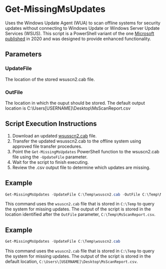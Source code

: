 # Get-MissingMsUpdates
Uses the Windows Update Agent (WUA) to scan offline systems for security updates without connecting to Windows Update or Windows Server Update Services (WSUS). This script is a PowerShell variant of the one [Microsoft published](https://docs.microsoft.com/en-us/windows/win32/wua_sdk/using-wua-to-scan-for-updates-offline) in 2020 and was designed to provide enhanced functionality.

## Parameters
### UpdateFile
The location of the stored wsuscn2.cab file. 
### OutFile
The location in which the ouput should be stored. The default output location is C:\Users\[USERNAME]\Desktop\MsScanReport.csv

## Script Execution Instructions
1.	Download an updated [wsusscn2.cab](http://go.microsoft.com/fwlink/p/?LinkID=74689) file.
2.	Transfer the updated wsusscn2.cab to the offline system using approved file transfer procedures.
3.	Point the `Get-MissingMsUpdates` PowerShell function to the wsuscn2.cab file using the `-UpdateFile` parameter.
4.	Wait for the script to finish executing.
5.	Review the .csv output file to determine which updates are missing.

## Example
```PowerShell
Get-MissingMsUpdates -UpdateFile C:\Temp\wsuscn2.cab -OutFile C:\Temp\MsScanReport.csv
```
This command uses the `wsuscn2.cab` file that is stored in `C:\Temp` to query the system for missing updates. The output of the script is stored in the location identified after the `OutFile` parameter, `C:\Temp\MsScanReport.csv`.

## Example
```PowerShell
Get-MissingMsUpdates -UpdateFile C:\Temp\wsuscn2.cab
```
This command uses the `wsuscn2.cab` file that is stored in `C:\Temp` to query the system for missing updates. The output of the script is stored in the default location, `C:\Users\[USERNAME]\Desktop\MsScanReport.csv`.
